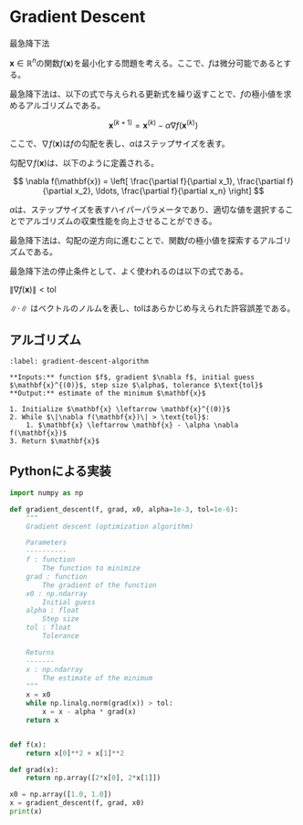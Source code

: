 # Gradient Descent

最急降下法

$\mathbf{x} \in \mathbb{R}^n$の関数$f(\mathbf{x})$を最小化する問題を考える。ここで、$f$は微分可能であるとする。

最急降下法は、以下の式で与えられる更新式を繰り返すことで、$f$の極小値を求めるアルゴリズムである。

$$
\mathbf{x}^{(k+1)} = \mathbf{x}^{(k)} - \alpha \nabla f(\mathbf{x}^{(k)})
$$

ここで、$\nabla f(\mathbf{x})$は$f$の勾配を表し、$\alpha$はステップサイズを表す。

勾配$\nabla f(\mathbf{x})$は、以下のように定義される。

$$
\nabla f(\mathbf{x}) = \left[ \frac{\partial f}{\partial x_1}, \frac{\partial f}{\partial x_2}, \ldots, \frac{\partial f}{\partial x_n} \right]
$$

$\alpha$は、ステップサイズを表すハイパーパラメータであり、適切な値を選択することでアルゴリズムの収束性能を向上させることができる。

最急降下法は、勾配の逆方向に進むことで、関数$f$の極小値を探索するアルゴリズムである。

最急降下法の停止条件として、よく使われるのは以下の式である。

$\|\nabla f(\mathbf{x})\| < \text{tol}$

$\|\cdot\|$ はベクトルのノルムを表し、$\text{tol}$はあらかじめ与えられた許容誤差である。

## アルゴリズム

```{prf:algorithm} Gradient descent
:label: gradient-descent-algorithm

**Inputs:** function $f$, gradient $\nabla f$, initial guess $\mathbf{x}^{(0)}$, step size $\alpha$, tolerance $\text{tol}$   
**Output:** estimate of the minimum $\mathbf{x}$

1. Initialize $\mathbf{x} \leftarrow \mathbf{x}^{(0)}$
2. While $\|\nabla f(\mathbf{x})\| > \text{tol}$:
    1. $\mathbf{x} \leftarrow \mathbf{x} - \alpha \nabla f(\mathbf{x})$
3. Return $\mathbf{x}$
```

## Pythonによる実装

```python
import numpy as np

def gradient_descent(f, grad, x0, alpha=1e-3, tol=1e-6):
    """
    Gradient descent (optimization algorithm)

    Parameters
    ----------
    f : function
        The function to minimize
    grad : function
        The gradient of the function
    x0 : np.ndarray
        Initial guess
    alpha : float
        Step size
    tol : float
        Tolerance

    Returns
    -------
    x : np.ndarray
        The estimate of the minimum
    """
    x = x0
    while np.linalg.norm(grad(x)) > tol:
        x = x - alpha * grad(x)
    return x


def f(x):
    return x[0]**2 + x[1]**2

def grad(x):
    return np.array([2*x[0], 2*x[1]])

x0 = np.array([1.0, 1.0])
x = gradient_descent(f, grad, x0)
print(x)
```